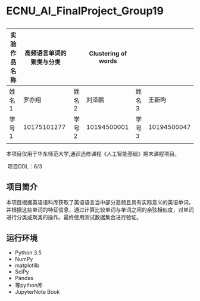 # ECNU_AI_FinalProject_Group19

## 

| 实验作品名称 | 高频语言单词的聚类与分类 |       | Clustering of words |       |             |
| ------------ | ------------------------ | ----- | ------------------- | ----- | ----------- |
| 姓名1        | 罗亦翔                   | 姓名2 | 刘泽鹏              | 姓名3 | 王新昀      |
| 学号1        | 10175101277              | 学号2 | 10194500001         | 学号3 | 10194500047 |
|              |                          |       |                     |       |             |

​	本项目仅用于华东师范大学,通识选修课程《人工智能基础》期末课程项目。

​	项目DDL：6/3

## 项目简介

​	本项目根据英语语料库获取了英语语言当中部分高频且具有实际意义的英语单词，并根据这些单词的特征信息，通过计算比较单词与单词之间的余弦相似度，对单词进行分类或聚类的操作。最终使用测试数据集合进行验证。

## 运行环境

- Python 3.5
- NumPy
- matplotlib
- SciPy
- Pandas
- 等python库
- JupyterNote Book

